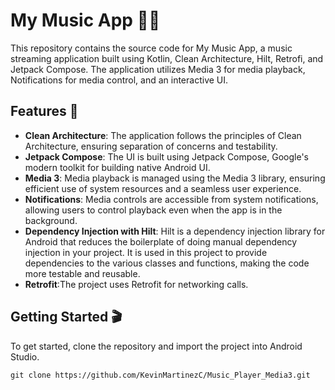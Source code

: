 # My Music App 🎵📱

This repository contains the source code for My Music App, a music streaming application built using Kotlin, Clean Architecture, Hilt, Retrofi, and Jetpack Compose. The application utilizes Media 3 for media playback, Notifications for media control, and an interactive UI.

## Features 🚀

- **Clean Architecture**: The application follows the principles of Clean Architecture, ensuring separation of concerns and testability.
- **Jetpack Compose**: The UI is built using Jetpack Compose, Google's modern toolkit for building native Android UI.
- **Media 3**: Media playback is managed using the Media 3 library, ensuring efficient use of system resources and a seamless user experience.
- **Notifications**: Media controls are accessible from system notifications, allowing users to control playback even when the app is in the background.
- **Dependency Injection with Hilt**: Hilt is a dependency injection library for Android that reduces the boilerplate of doing manual dependency injection in your project. It is used in this project to provide dependencies to the various classes and functions, making the code more testable and reusable.
- **Retrofit**:The project uses Retrofit for networking calls.

## Getting Started 🎬

To get started, clone the repository and import the project into Android Studio.

```shell
git clone https://github.com/KevinMartinezC/Music_Player_Media3.git
